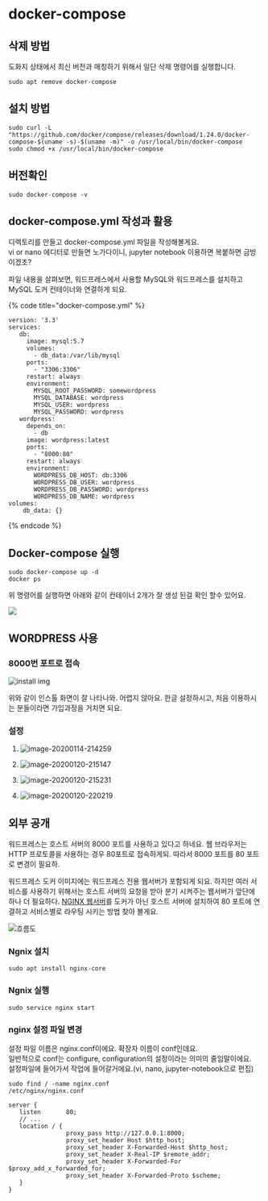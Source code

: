 # docker-compose

##  삭제 방법 

 도화지 상태에서 최신 버전과 매칭하기 위해서 일단 삭제 명령어를 실행합니다. 

```text
sudo apt remove docker-compose
```

## 설치 방법 

```text
sudo curl -L "https://github.com/docker/compose/releases/download/1.24.0/docker-compose-$(uname -s)-$(uname -m)" -o /usr/local/bin/docker-compose
sudo chmod +x /usr/local/bin/docker-compose
```

##  버전확인 

```text
sudo docker-compose -v
```

## docker-compose.yml 작성과 활용 

디렉토리를 만들고 docker-compose.yml 파일을 작성해볼게요.   
vi or nano 에디터로 만들면 노가다이니, jupyter notebook 이용하면 복붙하면 금방이겠조?  
  
파일 내용을 살펴보면, 워드프레스에서 사용할 MySQL와 워드프레스를 설치하고 MySQL 도커 컨테이너와 연결하게 되요. 

{% code title="docker-compose.yml" %}
```text
version: '3.3'
services:
   db:
     image: mysql:5.7
     volumes:
       - db_data:/var/lib/mysql
     ports:
       - "3306:3306"
     restart: always
     environment:
       MYSQL_ROOT_PASSWORD: somewordpress
       MYSQL_DATABASE: wordpress
       MYSQL_USER: wordpress
       MYSQL_PASSWORD: wordpress
   wordpress:
     depends_on:
       - db
     image: wordpress:latest
     ports:
       - "8000:80"
     restart: always
     environment:
       WORDPRESS_DB_HOST: db:3306
       WORDPRESS_DB_USER: wordpress
       WORDPRESS_DB_PASSWORD: wordpress
       WORDPRESS_DB_NAME: wordpress
volumes:
    db_data: {}
```
{% endcode %}

## Docker-compose 실행 

```text
sudo docker-compose up -d
docker ps
```

위 명령어를 실행하면 아래와 같이 컨테이너 2개가 잘 생성 된걸 확인 할수 있어요.

![](../.gitbook/assets/image%20%28231%29.png)

##  WORDPRESS 사용  

### 8000번 포트로 접속

![install img](https://www.popit.kr/wp-content/uploads/2020/01/image-20200114-214105-600x393.png)

위와 같이 인스톨 화면이 잘 나타나와. 어렵지 않아요. 한글 설정하시고, 처음 이용하시는 분들이라면 가입과정을 거치면 되요.   


###  설정 

1.   ![image-20200114-214259](https://www.popit.kr/wp-content/uploads/2020/01/image-20200114-214259-600x395.png)

2.   ![image-20200120-215147](https://www.popit.kr/wp-content/uploads/2020/01/image-20200120-215147-1024x674.png)

3.   ![image-20200120-215231](https://www.popit.kr/wp-content/uploads/2020/01/image-20200120-215231-1024x674.png)

4.   ![image-20200120-220219](https://www.popit.kr/wp-content/uploads/2020/01/image-20200120-220219-1024x674.png)

## 외부 공개 

워드프레스는 호스트 서버의 8000 포트를 사용하고 있다고 하네요. 웹 브라우저는 HTTP 프로토콜을 사용하는 경우 80포트로 접속하게되. 따라서 8000 포트를  80 포트로 변경이 필요하.

워드프레스 도커 이미지에는 워드프레스 전용 웹서버가 포함되게 되요. 하지만 여러 서비스를 사용하기 위해서는 호스트 서버의 요청을 받아 분기 시켜주는 웹서버가 앞단에 하나 더 필요하다. [NGINX 웹서버](https://www.nginx.com/)를 도커가 아닌 호스트 서버에 설치하여 80 포트에 연결하고 서비스별로 라우팅 시키는 방법 찾아 볼게요.

![&#xD750;&#xB984;&#xB3C4;](https://www.popit.kr/wp-content/uploads/2020/01/image-20200130-011513-1024x707.png)

### Ngnix 설치 

```text
sudo apt install nginx-core
```

### Ngnix 실행 

```text
sudo service nginx start
```

### nginx 설정 파일 변경 

설정 파일 이름은 nginx.conf이에요. 확장자 이름이 conf인데요.   
일반적으로 conf는 configure, configuration의 설정이라는 의미의 줄임말이에요.   
설정파일에 들어가서 작업에 들어갈거에요.\(vi, nano, jupyter-notebook으로 편집\)

```text
sudo find / -name nginx.conf 
/etc/nginx/nginx.conf
```

```text
server {
   listen       80;
   // ...
   location / {
                proxy_pass http://127.0.0.1:8000;
                proxy_set_header Host $http_host;
                proxy_set_header X-Forwarded-Host $http_host;
                proxy_set_header X-Real-IP $remote_addr;
                proxy_set_header X-Forwarded-For $proxy_add_x_forwarded_for;
                proxy_set_header X-Forwarded-Proto $scheme;
   }
}
```


